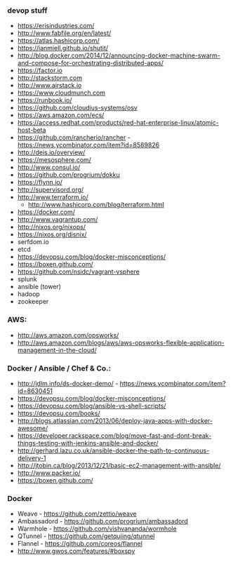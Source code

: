 ### devop stuff
* https://erisindustries.com/
* http://www.fabfile.org/en/latest/
* https://atlas.hashicorp.com/
* https://ianmiell.github.io/shutit/
* http://blog.docker.com/2014/12/announcing-docker-machine-swarm-and-compose-for-orchestrating-distributed-apps/
* https://factor.io
* http://stackstorm.com
* http://www.airstack.io
* https://www.cloudmunch.com
* https://runbook.io/
* https://github.com/cloudius-systems/osv
* https://aws.amazon.com/ecs/
* https://access.redhat.com/products/red-hat-enterprise-linux/atomic-host-beta
* https://github.com/rancherio/rancher - https://news.ycombinator.com/item?id=8589826
* http://deis.io/overview/
* https://mesosphere.com/
* http://www.consul.io/
* https://github.com/progrium/dokku
* https://flynn.io/
* http://supervisord.org/
* http://www.terraform.io/
    * http://www.hashicorp.com/blog/terraform.html
* https://docker.com/
* http://www.vagrantup.com/
* http://nixos.org/nixops/
* https://nixos.org/disnix/
* serfdom.io
* etcd
* https://devopsu.com/blog/docker-misconceptions/
* https://boxen.github.com/
* https://github.com/nsidc/vagrant-vsphere
* splunk
* ansible (tower)
* hadoop
* zookeeper

### AWS:
* http://aws.amazon.com/opsworks/
* http://aws.amazon.com/blogs/aws/aws-opsworks-flexible-application-management-in-the-cloud/

### Docker / Ansible / Chef & Co.:

* http://jdlm.info/ds-docker-demo/ - https://news.ycombinator.com/item?id=8630451
* https://devopsu.com/blog/docker-misconceptions/
* https://devopsu.com/blog/ansible-vs-shell-scripts/
* https://devopsu.com/books/
* http://blogs.atlassian.com/2013/06/deploy-java-apps-with-docker-awesome/
* https://developer.rackspace.com/blog/move-fast-and-dont-break-things-testing-with-jenkins-ansible-and-docker/
* http://gerhard.lazu.co.uk/ansible-docker-the-path-to-continuous-delivery-1
* http://jtobin.ca/blog/2013/12/21/basic-ec2-management-with-ansible/
* http://www.packer.io/
* https://boxen.github.com/

### Docker
* Weave - https://github.com/zettio/weave
* Ambassadord - https://github.com/progrium/ambassadord
* Warmhole - https://github.com/vishvananda/wormhole
* QTunnel - https://github.com/getqujing/qtunnel
* Flannel - https://github.com/coreos/flannel
* http://www.gwos.com/features/#boxspy
